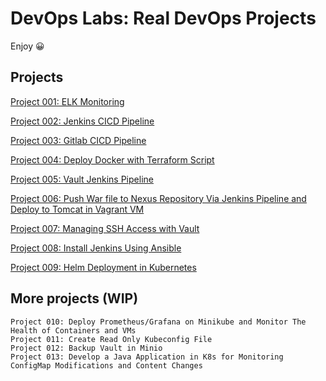 # DevOps Labs: Real DevOps Projects

Enjoy 😀

## Projects

<!--
```dos
Project 001: ELK Monitoring
Project 002: Jenkins CICD Pipeline
Project 003: Gitlab CICD Pipeline
Project 004: Deploy Docker with Terraform Script
Project 005: Vault Jenkins Pipeline 
Project 006: Push War file to Nexus Repository Via Jenkins Pipeline and Deploy to Tomcat in Vagrant VM
```
-->

[Project 001: ELK Monitoring](001-ELKMonitoring/README.md)

[Project 002: Jenkins CICD Pipeline](002-JenkinsCICD/README.md)

[Project 003: Gitlab CICD Pipeline](003-GitlabCICD/README.md)

[Project 004: Deploy Docker with Terraform Script](004-TerraformDockerDeployment/README.md)

[Project 005: Vault Jenkins Pipeline](005-VaultJenkinsCICD/README.md)

[Project 006: Push War file to Nexus Repository Via Jenkins Pipeline and Deploy to Tomcat in Vagrant VM](006-NexusJenkinsVagrantCICD/README.md)

[Project 007: Managing SSH Access with Vault](007-VaultFreeIPAVagrantIAM)

[Project 008: Install Jenkins Using Ansible](008-AnsibleVagrantJenkinsDeployment)

[Project 009: Helm Deployment in Kubernetes](009-MinikubeHelmDeployment)

## More projects (WIP)

```dos
Project 010: Deploy Prometheus/Grafana on Minikube and Monitor The Health of Containers and VMs
Project 011: Create Read Only Kubeconfig File
Project 012: Backup Vault in Minio
Project 013: Develop a Java Application in K8s for Monitoring ConfigMap Modifications and Content Changes
```
